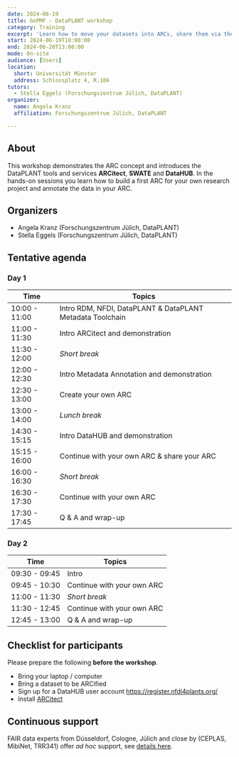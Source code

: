 ```yaml
---
date: 2024-06-19
title: GoPMF - DataPLANT workshop
category: Training
excerpt: 'Learn how to move your datasets into ARCs, share them via the DataHUB, and annotate them with metadata.'
start: 2024-06-19T10:00:00
end: 2024-06-20T13:00:00
mode: On-site
audience: [Users]
location:
  short: Universität Münster
  address: Schlossplatz 4, R.106
tutors:
  - Stella Eggels (Forschungszentrum Jülich, DataPLANT)
organizer:
  name: Angela Kranz
  affiliation: Forschungszentrum Jülich, DataPLANT

---
```


## About

This workshop demonstrates the ARC concept and introduces the DataPLANT tools and services **ARCitect**, **SWATE** and **DataHUB**. In the hands-on sessions you learn how to build a first ARC for your own research project and annotate the data in your ARC.

## Organizers

- Angela Kranz (Forschungszentrum Jülich, DataPLANT)
- Stella Eggels (Forschungszentrum Jülich, DataPLANT)

## Tentative agenda

### Day 1

Time | Topics
-------- | --------
10:00 - 11:00 | Intro RDM, NFDI, DataPLANT & DataPLANT Metadata Toolchain
11:00 - 11:30 | Intro ARCitect and demonstration
11:30 - 12:00 | *Short break*
12:00 - 12:30 | Intro Metadata Annotation and demonstration
12:30 - 13:00 | Create your own ARC
13:00 - 14:00 | *Lunch break*
14:30 - 15:15 | Intro DataHUB and demonstration
15:15 - 16:00 | Continue with your own ARC & share your ARC
16:00 - 16:30 | *Short break*
16:30 - 17:30 | Continue with your own ARC
17:30 - 17:45 | Q & A and wrap-up


### Day 2

Time | Topics
-------- | --------
09:30 - 09:45 | Intro
09:45 - 10:30 | Continue with your own ARC
11:00 - 11:30 | *Short break*
11:30 - 12:45 | Continue with your own ARC
12:45 - 13:00 | Q & A and wrap-up


## Checklist for participants

Please prepare the following **before the workshop**.

- Bring your laptop / computer
- Bring a dataset to be ARCified
- Sign up for a DataHUB user account https://register.nfdi4plants.org/
- Install <a href="https://nfdi4plants.org/nfdi4plants.knowledgebase/docs/ARCitect-Manual/index.html" target="_blank">ARCitect</a>


## Continuous support  

FAIR data experts from Düsseldorf, Cologne, Jülich and close by (CEPLAS, MibiNet, TRR341) offer *ad hoc* support, see [details here](https://nfdi4plants.org/nfdi4plants.knowledgebase/docs/teaching-materials/disseminations/ARC-user-support_HHU-Uoc-FZJ/arc-user-support.html).
